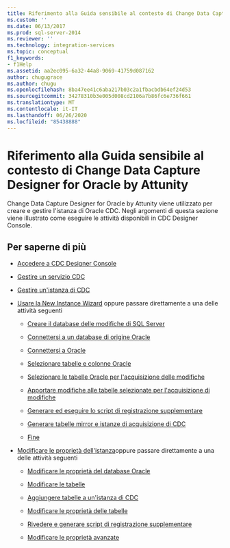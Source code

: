 ```yaml
---
title: Riferimento alla Guida sensibile al contesto di Change Data Capture Designer per Oracle di Attunity | Microsoft Docs
ms.custom: ''
ms.date: 06/13/2017
ms.prod: sql-server-2014
ms.reviewer: ''
ms.technology: integration-services
ms.topic: conceptual
f1_keywords:
- f1Help
ms.assetid: aa2ec095-6a32-44a8-9069-41759d087162
author: chugugrace
ms.author: chugu
ms.openlocfilehash: 8ba47ee41c6aba217b03c2a1fbacbdb64ef24d53
ms.sourcegitcommit: 34278310b3e005d008cd2106a7b86fc6e736f661
ms.translationtype: MT
ms.contentlocale: it-IT
ms.lasthandoff: 06/26/2020
ms.locfileid: "85438888"
---
```

# <a name="change-data-capture-designer-for-oracle-by-attunity-f1-help-reference"></a>Riferimento alla Guida sensibile al contesto di Change Data Capture Designer for Oracle by Attunity
  Change Data Capture Designer for Oracle by Attunity viene utilizzato per creare e gestire l'istanza di Oracle CDC. Negli argomenti di questa sezione viene illustrato come eseguire le attività disponibili in CDC Designer Console.  
  
## <a name="what-do-you-want-to-do"></a>Per saperne di più  
  
-   [Accedere a CDC Designer Console](access-the-cdc-designer-console.md)  
  
-   [Gestire un servizio CDC](manage-a-cdc-service.md)  
  
-   [Gestire un'istanza di CDC](manage-a-cdc-instance.md)  
  
-   [Usare la New Instance Wizard](use-the-new-instance-wizard.md) oppure passare direttamente a una delle attività seguenti  
  
    -   [Creare il database delle modifiche di SQL Server](create-the-sql-server-change-database.md)  
  
    -   [Connettersi a un database di origine Oracle](connect-to-an-oracle-source-database.md)  
  
    -   [Connettersi a Oracle](connect-to-oracle.md)  
  
    -   [Selezionare tabelle e colonne Oracle](select-oracle-tables-and-columns.md)  
  
    -   [Selezionare le tabelle Oracle per l'acquisizione delle modifiche](select-oracle-tables-for-capturing-changes.md)  
  
    -   [Apportare modifiche alle tabelle selezionate per l'acquisizione di modifiche](make-changes-to-the-tables-selected-for-capturing-changes.md)  
  
    -   [Generare ed eseguire lo script di registrazione supplementare](generate-and-run-the-supplemental-logging-script.md)  
  
    -   [Generare tabelle mirror e istanze di acquisizione di CDC](generate-mirror-tables-and-cdc-capture-instances.md)  
  
    -   [Fine](finish.md)  
  
-   [Modificare le proprietà dell'istanza](edit-instance-properties.md)oppure passare direttamente a una delle attività seguenti  
  
    -   [Modificare le proprietà del database Oracle](edit-the-oracle-database-properties.md)  
  
    -   [Modificare le tabelle](edit-tables.md)  
  
    -   [Aggiungere tabelle a un'istanza di CDC](add-tables-to-a-cdc-instance.md)  
  
    -   [Modificare le proprietà delle tabelle](edit-the-table-properties.md)  
  
    -   [Rivedere e generare script di registrazione supplementare](review-and-generate-supplemental-logging-scripts.md)  
  
    -   [Modificare le proprietà avanzate](edit-the-advanced-properties.md)  
  
  

